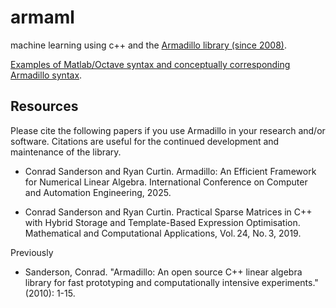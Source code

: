# armaml
machine learning using c++ and the <a href="https://arma.sourceforge.net/">Armadillo library (since 2008)</a>.

<a href="https://arma.sourceforge.net/docs.html#syntax">Examples of Matlab/Octave syntax and conceptually corresponding Armadillo syntax</a>.


## Resources
Please cite the following papers if you use Armadillo in your research and/or software.
Citations are useful for the continued development and maintenance of the library.

* Conrad Sanderson and Ryan Curtin.
Armadillo: An Efficient Framework for Numerical Linear Algebra.
International Conference on Computer and Automation Engineering, 2025.

* Conrad Sanderson and Ryan Curtin.
Practical Sparse Matrices in C++ with Hybrid Storage and Template-Based Expression Optimisation.
Mathematical and Computational Applications, Vol. 24, No. 3, 2019.

Previously 
* Sanderson, Conrad. "Armadillo: An open source C++ linear algebra library for fast prototyping and computationally intensive experiments." (2010): 1-15.

